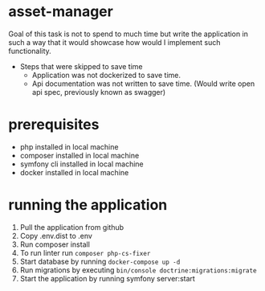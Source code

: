 # asset-manager

Goal of this task is not to spend to much time but write the application
in such a way that it would showcase how would I implement such functionality.

* Steps that were skipped to save time
  * Application was not dockerized to save time.
  * Api documentation was not written to save time. (Would write open api spec, previously known as swagger)

# prerequisites
* php installed in local machine
* composer installed in local machine
* symfony cli installed in local machine
* docker installed in local machine

# running the application
1. Pull the application from github
2. Copy .env.dist to .env 
3. Run composer install 
4. To run linter run ```composer php-cs-fixer```
5. Start database by running ```docker-compose up -d```
6. Run migrations by executing ```bin/console doctrine:migrations:migrate```
7. Start the application by running symfony server:start
